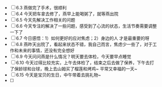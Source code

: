 - [ ] 6.3 燕做完了手术，很顺利
- [ ] 6.4 今天把车拿去修了，燕早上能喝粥了，就等燕出院
- [ ] 6.5 今天先解决工作相关的问题
- [ ] 6.6 今天专注的解决了一些问题，感受到了心流的状态，生活节奏需要调整一下了
- [ ] 6.7 今日感悟：1）如何更好的应对焦虑；2）身边的人 才是最重要的呀
- [ ] 6.8 燕昨天出院了，看起来状态不错，我自己而言，焦虑少一些了，对于工作和未来的事情，还没有完全想好
- [ ] 6.9 今天问问燕是什么情况？明天要去体检，今天要早点睡觉
- [ ] 6.10 今天过得比较充实，上午去体检了，结束之后去做了保养，下午去打了保龄球和台球，晚上去山姆买了榴莲和烤鸡~ 平常又幸福的一天~
- [ ] 6.15 今天是宝贝的生日，中午带着去挑礼物~
- [ ] 
